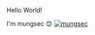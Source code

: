 Hello World!

I'm mungsec 😊
[![mungsec](https://github-readme-stats.vercel.app/api/pin/?username=mungsec&repo=learn-git)](https://github.com/mungsec/learn-git)
